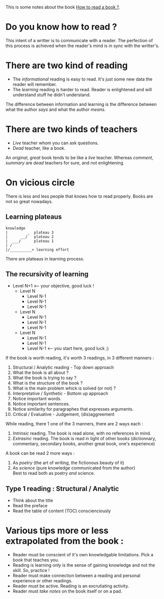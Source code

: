 This is some notes about the book [How to read a book ?](https://www.goodreads.com/book/show/567610.How_to_Read_a_Book?ac=1&from_search=true).

# Do you know how to read ?

This intent of a writter is to communicate with a reader. The perfection of this process is achieved when the reader's mind is in sync with the writter's.


# There are two kind of reading

- The _informational_ reading is easy to read. It's just some new data the reader will remember.
- The _learning_ reading is harder to read. Reader is enlightened and will understand stuff he didn't understand.

The difference between information and learning is the difference between what the author _says_ and what the author _means_.

# There are two kinds of teachers

- _Live_ teacher whom you can ask questions.
- _Dead_ teacher, like a book.

An _original_, _great_ book tends to be like a _live_ teacher. Whereas _comment_, _summary_ are _dead_ teachers for sure, and not enlightening.

# On vicious circle

There is less and less people that knows how to read properly. Books are not so great nowadays.

## Learning plateaus

```
knowledge
|         _  plateau 3
|      __/   plateau 2
|  ___/      plateau 1
| /
|/__________> learning effort

```
There are plateaus in learning process.

## The recursivity of learning

- Level N+1     <-- your objective, good luck !
  - Level N
     - Level N-1
     - Level N-1
     - Level N-1
  - Level N
     - Level N-1
     - Level N-1
     - Level N-1
  - Level N
     - Level N-1
     - Level N-1
     - Level N-1 <-- you start here, good luck ;)


If the book is worth reading, it's worth 3 readings, in 3 different manners :
1. Structural / Analytic reading - Top down approach
  1. What the book is all about ?
  2. What the book is trying to say ?
  3. What is the structure of the book ?
  4. What is the main problem whick is solved (or not) ?
2. Interpretative / Synthetic - Bottom up approach
  1. Notice important words.
  2. Notice important sentences.
  3. Notice similarity for paragraphes that expresses arguments. 
3. Critical / Evaluative - Judgement, (dis)aggreement

While reading, there 1 one of the 3 manners, there are 2 ways each :
1. *Intrinsic* reading. The book is read alone, with no references in mind.
2. *Extrasinc* reading. The book is read in light of other books (dictionnary, commentary, secondary books, another great book, one's experience)

A book can be read 2 more ways :
1. As *poetry* (the art of writing, the fictionous beauty of it)
2. As *science* (pure knowledge communicated from the author)  
Best to read both as poetry *and* science.

## Type 1 reading : Structural / Analytic

- Think about the title
- Read the preface
- Read the table of content (TOC) conscienciously

# Various tips more or less extrapolated from the book :

- Reader must be conscient of it's own knowledgable limitations. Pick a book that teaches you.
- Reading is learning only is the sense of gaining knowledge and not the skill. So, practice !
- Reader must make connection between a reading and personal experience or other readings.
- Reader must be active. Reading is an excrutiating activity.
- Reader must *take notes* on the book itself or on a pad.
